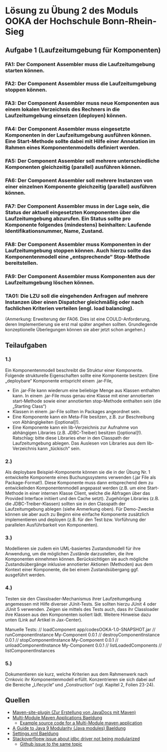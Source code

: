 # Lösung zu Übung 2 des Moduls OOKA der Hochschule Bonn-Rhein-Sieg

## Aufgabe 1 (Laufzeitumgebung für Komponenten)

### FA1: Der Component Assembler muss die Laufzeitumgebung starten können.
### FA2: Der Component Assembler muss die Laufzeitumgebung stoppen können.

### FA3: Der Component Assembler muss neue Komponenten aus einem lokalen Verzeichnis des Rechners in die Laufzeitumgebung einsetzen (deployen) können.
### FA4: Der Component Assembler muss eingesetzte Komponenten in der Laufzeitumgebung ausführen können. Eine Start-Methode sollte dabei mit Hilfe einer Annotation im Rahmen eines Komponentenmodells definiert werden.
### FA5: Der Component Assembler soll mehrere unterschiedliche Komponenten gleichzeitig (parallel) ausführen können.
### FA6: Der Component Assembler soll mehrere Instanzen von einer einzelnen Komponente gleichzeitig (parallel) ausführen können.
### FA7: Der Component Assembler muss in der Lage sein, die Status der aktuell eingesetzten Komponenten über die Laufzeitumgebung abzurufen. Ein Status sollte pro Komponente folgendes (mindestens) beinhalten: Laufende Identifikationsnummer, Name, Zustand.
### FA8: Der Component Assembler muss Komponenten in der Laufzeitumgebung stoppen können. Auch hierzu sollte das Komponentenmodell eine „entsprechende“ Stop-Methode bereitstellen.
### FA9: Der Component Assembler muss Komponenten aus der Laufzeitumgebung löschen können.
### TA01: Die LZU soll die eingehenden Anfragen auf mehrere Instanzen über einen Dispatcher gleichmäßig oder nach fachlichen Kriterien verteilen (engl. load balancing).
   (Anmerkung: Erweiterung der FA06. Dies ist eine COULD-Anforderung, deren Implementierung sie erst mal später angehen sollten. Grundlegende konzeptionelle Überlegungen können sie aber jetzt schon angehen.)
   

## Teilaufgaben

### 1.)
Ein Komponentenmodell beschreibt die Struktur einer Komponente. Folgende strukturelle Eigenschaften sollte eine Komponente besitzen:
Eine „deploybare“ Komponente entspricht einem .jar-File,
- Ein .jar-File kann wiederum eine beliebige Menge aus Klassen enthalten kann. In
einem .jar-File muss genau eine Klasse mit einer annotierten start-Methode sowie
einer annotierten stop-Methode enthalten sein (die „Starting Class“)
- Klassen in einem .jar-File sollten in Packages angeordnet sein.
- Eine Komponente kann ein Meta-File besitzen, z.B. zur Beschreibung von
Abhängigkeiten ([optional]!).
- Eine Komponente kann ein lib-Verzeichnis zur Aufnahme von abhängigen Libraries
(z.B. JDBC-Treiber) besitzen ([optional]!). Ratschlag: bitte diese Libraries eher in den Classpath der Laufzeitumgebung ablegen. Das Auslesen von Libraries aus dem lib- Verzeichnis kann „tückisch“ sein.

### 2.) 
Als deploybare Beispiel-Komponente können sie die in der Übung Nr. 1 entwickelte Komponente eines Buchungssystems verwenden (.jar File als Package-Format!).
Diese Komponente muss dann entsprechend dem zu entwickelnden Komponentenmodell angepasst werden 
(z.B. um eine Start-Methode in einer internen Klasse Client, welche die Abfragen über das Provided Interface initiiert und den Cache setzt). Zugehörige Libraries (z.B. die JDBC-Treiber-Klassen) sollten sie in den Classpath der Laufzeitumgebung ablegen (siehe Anmerkung oben). Für Demo-Zwecke können sie aber auch zu Beginn eine einfache Komponente zusätzlich implementieren und deployen (z.B. für den Test bzw. Vorführung der parallelen Ausführbarkeit von Komponenten).

### 3.)
Modellieren sie zudem ein UML-basiertes Zustandsmodell für ihre Anwendung, um die möglichen Zustände darzustellen, die ihre Komponenten einnehmen können.
Berücksichtigen sie auch mögliche Zustandsübergänge inklusive annotierter Aktionen (Methoden) aus dem Kontext einer Komponente, die bei einem Zustandsübergang ggf. ausgeführt werden.

### 4.)
Testen sie den Classloader-Mechanismus ihrer Laufzeitumgebung angemessen mit Hilfe diverser JUnit-Tests. Sie sollten hierzu JUnit 4 oder JUnit 5 verwenden. Zeigen sie mittels des Tests auch, dass ihr Classloader ihre Klassen aus den Komponenten isoliert lädt. Weitere Hinweise dazu unten (Link auf Artikel in Jax-Center).

Manuelle Tests:
// loadComponent app/codesOOKA-1.0-SNAPSHOT.jar
// runComponentInstance My-Component 0.0.1
// destroyComponentInstance 0.0.1
// stopComponentInstance My-Component 0.0.1
// unloadComponentInstance My-Component 0.0.1
// listLoadedComponents 
// listComponentInstances

### 5.)
Dokumentieren sie kurz, welche Kriterien aus dem Rahmenwerk nach Crnkovic ihr Komponentenmodell erfüllt. Konzentrieren sie sich dabei auf die Bereiche „Lifecycle“ und „Construction“ (vgl. Kapitel 2, Folien 23-24).



## Quellen

- [Maven-site-plugin (Zur Erstellung von JavaDocs mit Maven)](https://maven.apache.org/plugins/maven-site-plugin/faq.html)
- [Multi-Module Maven Applications Baeldung](https://www.baeldung.com/maven-multi-module-project-java-jpms)
  - [Example source code for a Multi-Module maven application ](https://github.com/eugenp/tutorials/tree/master/maven-modules/multimodulemavenproject)
- [A Guide to Java 9 Modularity (Java modules) Baeldung ](https://www.baeldung.com/java-9-modularity)
- [Settings.xml Baeldung](https://www.baeldung.com/maven-settings-xml)
- [Stackoverfloew issue about jdbc driver not being modularized](https://stackoverflow.com/questions/58729980/java-9-jdbc-setup)
  - [Github issue to the same topic](https://github.com/pgjdbc/pgjdbc/issues/1979)
 

